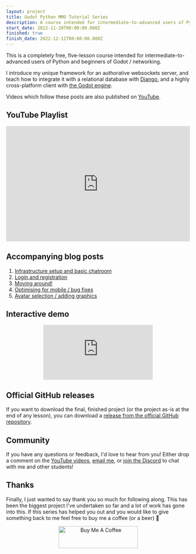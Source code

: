 ```yaml
---
layout: project
title: Godot Python MMO Tutorial Series
description: A course intended for intermediate-to-advanced users of Python and beginners of Godot / networking. This five-lesson course introduces my unique framework for an authorative websockets server, and shows how to create a highly cross-platform client with the Godot engine. Videos which follow these posts are also published on YouTube.
start_date: 2022-11-20T00:00:00.000Z
finished: true
finish_date: 2022-12-11T00:00:00.000Z
---
```

This is a completely free, five-lesson course intended for intermediate-to-advanced users of Python and beginners of Godot / networking. 

I introduce my unique framework for an authorative websockets server, and teach how to integrate it with a relational database with [Django](https://www.djangoproject.com/), and a highly cross-platform client with [the Godot engine](https://godotengine.org/). 

Videos which follow these posts are also published on [YouTube](https://www.youtube.com/embed/videoseries?list=PLA1tuaTAYPbHz8PvTWpFYGag0L6AdYgLH).

## YouTube Playlist
<center>
<iframe style="max-width: 750px; width: 100%;" width="560" height="315" src="https://www.youtube.com/embed/videoseries?list=PLA1tuaTAYPbHz8PvTWpFYGag0L6AdYgLH" title="YouTube video player" frameborder="0" allow="accelerometer; autoplay; clipboard-write; encrypted-media; gyroscope; picture-in-picture" allowfullscreen></iframe>
</center>

## Accompanying blog posts
1. [Infrastructure setup and basic chatroom](/2022/11/20/godot-python-mmo-part-1.html)
1. [Login and registration](/2022/11/21/godot-python-mmo-part-2.html)
1. [Moving around!](/2022/11/22/godot-python-mmo-part-3.html)
1. [Optimising for mobile / bug fixes](/2022/12/02/godot-python-mmo-part-4.html)
1. [Avatar selection / adding graphics](/2022/12/10/godot-python-mmo-part-5.html)

## Interactive demo
<center>
<div class="container">
<iframe frameborder="0" src="https://tristanbatchler.github.io/" class="responsive-iframe"><a href="https://tristanbatchler.itch.io/godot-python-mmo-tech-demo">Play the Godot Python MMO!</a></iframe>
</div>
</center>

## Official GitHub releases
If you want to download the final, finished project (or the project as-is at the end of any lesson), you can download a [release from the official GitHub repository](https://github.com/tristanbatchler/official-godot-python-mmo/releases). 

## Community
If you have any questions or feedback, I'd love to hear from you! Either drop a comment on the [YouTube videos](https://www.youtube.com/embed/videoseries?list=PLA1tuaTAYPbHz8PvTWpFYGag0L6AdYgLH), [email me](mailto:info@tbat.me), or [join the Discord](https://discord.gg/tzUpXtTPRd) to chat with me and other students!

## Thanks
Finally, I just wanted to say thank you so much for following along. This has been the biggest project I've undertaken so far and a lot of work has gone into this. If this series has helped you out and you would like to give something back to me feel free to buy me a coffee (or a beer) 🙂
<center><a href="https://www.buymeacoffee.com/tristanbatchler" target="_blank"><img src="https://cdn.buymeacoffee.com/buttons/v2/default-green.png" alt="Buy Me A Coffee" style="height: 60px !important;width: 217px !important;" ></a></center>